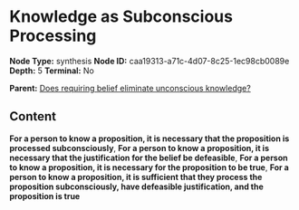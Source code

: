 # Knowledge as Subconscious Processing

**Node Type:** synthesis
**Node ID:** caa19313-a71c-4d07-8c25-1ec98cb0089e
**Depth:** 5
**Terminal:** No

**Parent:** [Does requiring belief eliminate unconscious knowledge?](does-requiring-belief-eliminate-unconscious-knowledge-antithesis-d7935139-e416-4c39-8cf5-e63894839b70.md)

## Content

**For a person to know a proposition, it is necessary that the proposition is processed subconsciously**, **For a person to know a proposition, it is necessary that the justification for the belief be defeasible**, **For a person to know a proposition, it is necessary for the proposition to be true**, **For a person to know a proposition, it is sufficient that they process the proposition subconsciously, have defeasible justification, and the proposition is true**
